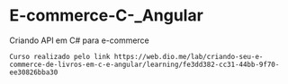 # E-commerce-C-_Angular


Criando API em C# para e-commerce

```
Curso realizado pelo link https://web.dio.me/lab/criando-seu-e-commerce-de-livros-em-c-e-angular/learning/fe3dd382-cc31-44bb-9f70-ee30826bba30
```
